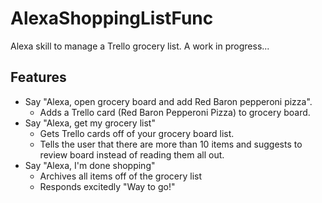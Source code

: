 # AlexaShoppingListFunc
Alexa skill to manage a Trello grocery list.
A work in progress...

## Features
  - Say "Alexa, open grocery board and add Red Baron pepperoni pizza".
    - Adds a Trello card (Red Baron Pepperoni Pizza) to grocery board.
  - Say "Alexa, get my grocery list"
    - Gets Trello cards off of your grocery board list.
    - Tells the user that there are more than 10 items and suggests to review board instead of reading them all out.
  - Say "Alexa, I'm done shopping"
    - Archives all items off of the grocery list
    - Responds excitedly "Way to go!"
